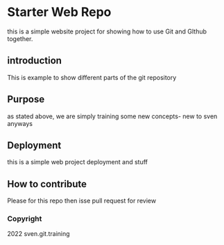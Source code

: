 # Starter Web Repo

this is a simple website project for showing how to use Git and GIthub together.

## introduction
This is example to show different parts of the git repository

## Purpose

as stated above, we are simply training some new concepts- new to sven anyways

## Deployment

this is a simple web project deployment and stuff

## How to contribute

Please for this repo then isse pull request for review

### Copyright

2022 sven.git.training


